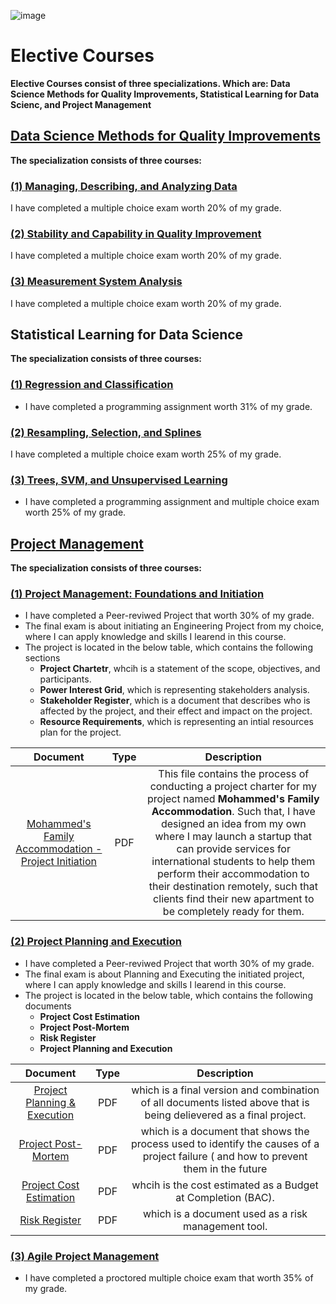 ![image](https://github.com/laithrasheed/DTSA_5509_Supervised_Learning_Final_Project/assets/124019127/78cd18ac-792b-4671-b532-bfdf9440aba3)

# Elective Courses

**Elective Courses consist of three specializations. Which are: Data Science Methods for Quality Improvements, Statistical Learning for Data Scienc, and Project Management**


## [Data Science Methods for Quality Improvements](https://github.com/laithrasheed/Master_of_Science_in_Data_Science/tree/main/Elective%20Courses/Data%20Science%20Methods%20for%20Quality%20Improvements)


**The specialization consists of three courses:**

### [(1) Managing, Describing, and Analyzing Data](https://github.com/laithrasheed/Master_of_Science_in_Data_Science/tree/main/Elective%20Courses/Data%20Science%20Methods%20for%20Quality%20Improvements/Managing%2C%20Describing%2C%20and%20Analyzing%20Data)

I have completed a multiple choice exam worth 20% of my grade. 


### [(2) Stability and Capability in Quality Improvement](https://github.com/laithrasheed/Master_of_Science_in_Data_Science/blob/main/Elective%20Courses/Data%20Science%20Methods%20for%20Quality%20Improvements/Stability%20and%20Capability%20in%20Quality%20Improvement/Readme.md)

I have completed a multiple choice exam worth 20% of my grade. 

### [(3) Measurement System Analysis](https://github.com/laithrasheed/Master_of_Science_in_Data_Science/tree/main/Elective%20Courses/Data%20Science%20Methods%20for%20Quality%20Improvements/Measurement%20System%20Analysis)

I have completed a multiple choice exam worth 20% of my grade. 



## Statistical Learning for Data Science

**The specialization consists of three courses:**

### [(1) Regression and Classification](https://github.com/laithrasheed/Master_of_Science_in_Data_Science/tree/main/Elective%20Courses/Statistical%20Learning%20for%20Data%20Science/Regression%20and%20Classification)

- I have completed a programming assignment worth 31% of my grade.


### [(2) Resampling, Selection, and Splines](https://github.com/laithrasheed/Master_of_Science_in_Data_Science/tree/main/Elective%20Courses/Statistical%20Learning%20for%20Data%20Science/Resampling%2C%20Selection%2C%20and%20Splines)

I have completed a multiple choice exam worth 25% of my grade.


### [(3) Trees, SVM, and Unsupervised Learning](https://github.com/laithrasheed/Master_of_Science_in_Data_Science/tree/main/Elective%20Courses/Statistical%20Learning%20for%20Data%20Science/Trees%2C%20SVM%2C%20and%20Unsupervised%20Learning)

- I have completed a programming assignment and multiple choice exam worth 25% of my grade.




## [Project Management](https://github.com/laithrasheed/Master_of_Science_in_Data_Science/tree/main/Elective%20Courses/Project%20Management)

**The specialization consists of three courses:**

### [(1) Project Management: Foundations and Initiation](https://github.com/laithrasheed/Master_of_Science_in_Data_Science/tree/main/Elective%20Courses/Project%20Management/Project%20Management%3A%20Foundations%20and%20Initiation)

- I have completed a Peer-reviwed Project that worth 30% of my grade.
- The final exam is about initiating an Engineering Project from my choice, where I can apply knowledge and skills I learend in this course.
- The project is located in the below table, which contains the following sections
   - **Project Chartetr**, whcih is a statement of the scope, objectives, and participants.
   - **Power Interest Grid**, which is representing stakeholders analysis.
   - **Stakeholder Register**, which is a document that describes who is affected by the project, and their effect and impact on the project.
   - **Resource Requirements**, which is representing an intial resources plan for the project.

| Document | Type | Description |
|:------------:|:--------------:|:-------------:|
| [Mohammed's Family Accommodation - Project Initiation](https://github.com/laithrasheed/Master_of_Science_in_Data_Science/blob/main/Elective%20Courses/Project%20Management/Project%20Management%3A%20Foundations%20and%20Initiation/Mohamed's%20Accommodation%20Project.pdf)       |     PDF      |        This file contains the process of conducting a project charter for my project named **Mohammed's Family Accommodation**. Such that, I have designed an idea from my own where I may launch a startup that can provide services for international students to help them perform their accommodation to their destination remotely, such that clients find their new apartment to be completely ready for them.    |


### [(2) Project Planning and Execution](https://github.com/laithrasheed/Master_of_Science_in_Data_Science/tree/main/Elective%20Courses/Project%20Management/Project%20Planning%20and%20Execution)

- I have completed a Peer-reviwed Project that worth 30% of my grade.
- The final exam is about Planning and Executing the initiated project,  where I can apply knowledge and skills I learend in this course.
- The project is located in the below table, which contains the following documents
   - **Project Cost Estimation**
   - **Project Post-Mortem**
   - **Risk Register**
   - **Project Planning and Execution**

| Document | Type | Description |
|:------------:|:--------------:|:-------------:|
| [Project Planning & Execution](https://github.com/laithrasheed/Master_of_Science_in_Data_Science/blob/main/Elective%20Courses/Project%20Management/Project%20Planning%20and%20Execution/Project%20Planning%20%26%20Execution-Final%20Project-.pdf)       |     PDF      |       which is a final version and combination of all documents listed above that is being delievered as a final project.     |
| [Project Post-Mortem](https://github.com/laithrasheed/Master_of_Science_in_Data_Science/blob/main/Elective%20Courses/Project%20Management/Project%20Planning%20and%20Execution/Project_Post-Mortem.pdf)       |     PDF      |       which is a document that shows the process used to identify the causes of a project failure ( and how to prevent them in the future     |
| [Project Cost Estimation](https://github.com/laithrasheed/Master_of_Science_in_Data_Science/blob/main/Elective%20Courses/Project%20Management/Project%20Planning%20and%20Execution/Project%20Cost%20Estimation.pdf)       |     PDF      |       whcih is the cost estimated as a Budget at Completion (BAC).     |
| [Risk Register](https://github.com/laithrasheed/Master_of_Science_in_Data_Science/blob/main/Elective%20Courses/Project%20Management/Project%20Planning%20and%20Execution/Risk%20Registor%20%26%20Register.pdf)       |     PDF      |       which is a document used as a risk management tool.     |





### [(3) Agile Project Management](https://github.com/laithrasheed/Master_of_Science_in_Data_Science/tree/main/Elective%20Courses/Project%20Management/Agile%20Project%20Management)

- I have completed a proctored multiple choice exam that worth 35% of my grade.
